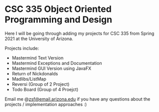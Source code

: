 # CSC 335 Object Oriented Programming and Design 

Here I will be going through adding my projects for 
CSC 335 from Spring 2021 at the University of Arizona. 

Projects include:
* Mastermind Text Version 
* Mastermind Exceptions and Documentation 
* Mastermind GUI Version using JavaFX
* Return of Nickdonalds
* Madlibs/ListMap 
* Reversi (Group of 2 Project) 
* Todo Board (Group of 4 Proejct) 

Email me @zsf@email.arizona.edu if you have any questions about the projects / implementation approaches :) 
